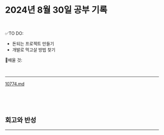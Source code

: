 # 2024년 8월 30일 공부 기록 

<br>

✅TO DO: 

- 돈되는 프로젝트 만들기
- 개발로 먹고살 방법 찾기


💭배울 것:


<br>

---


[10774.md](..%2F..%2F..%2FAlgorithm%2FSolvedProblem%2F%EB%9E%9C%EB%8D%A4%EB%A7%88%EB%9D%BC%ED%86%A4%2F%EC%BD%94%EC%8A%A4013%2F10774%2F10774.md)



<br><br><br>





## 회고와 반성

---

